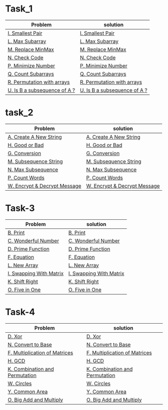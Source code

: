 # Task_1
| Problem                                           |                             solution                                            |
|---------------------------------------------------|---------------------------------------------------------------------------------|
|[I. Smallest Pair](https://codeforces.com/group/MWSDmqGsZm/contest/219774/problem/I)    | [I. Smallest Pair](https://github.com/samaa-2002/IEEE-CS-Rookies-2024/tree/main/IEEE-CS-Rookies-2024/Task-1/smallestPair)   |
| [L. Max Subarray](https://codeforces.com/group/MWSDmqGsZm/contest/219774/problem/L)      | [L. Max Subarray](https://github.com/samaa-2002/IEEE-CS-Rookies-2024/tree/main/IEEE-CS-Rookies-2024/Task-1/Max%20Subarray) |
| [M. Replace MinMax](https://codeforces.com/group/MWSDmqGsZm/contest/219774/problem/M)      | [M. Replace MinMax](https://github.com/samaa-2002/IEEE-CS-Rookies-2024/tree/main/IEEE-CS-Rookies-2024/Task-1/Replace%20MinMax)  |
|[N. Check Code](https://codeforces.com/group/MWSDmqGsZm/contest/219774/problem/N)      |[N. Check Code](https://github.com/samaa-2002/IEEE-CS-Rookies-2024/tree/main/IEEE-CS-Rookies-2024/Task-1/check%20code)|
|[P. Minimize Number](https://codeforces.com/group/MWSDmqGsZm/contest/219774/problem/P)|[P. Minimize Number](https://github.com/samaa-2002/IEEE-CS-Rookies-2024/tree/main/IEEE-CS-Rookies-2024/Task-1/Minimize%20Number)|
|[Q. Count Subarrays](https://codeforces.com/group/MWSDmqGsZm/contest/219774/problem/Q)|[Q. Count Subarrays](https://github.com/samaa-2002/IEEE-CS-Rookies-2024/tree/main/IEEE-CS-Rookies-2024/Task-1/Count%20Subarrays)|
|[R. Permutation with arrays](https://codeforces.com/group/MWSDmqGsZm/contest/219774/problem/R)|[R. Permutation with arrays](https://github.com/samaa-2002/IEEE-CS-Rookies-2024/tree/main/IEEE-CS-Rookies-2024/Task-1/Permutation%20with%20arrays)|
|[U. Is B a subsequence of A ?](https://codeforces.com/group/MWSDmqGsZm/contest/219774/problem/U)|[U. Is B a subsequence of A ?](https://github.com/samaa-2002/IEEE-CS-Rookies-2024/tree/main/IEEE-CS-Rookies-2024/Task-1/Is%20B%20a%20subsequence%20of%20A)|


# task_2
| Problem                                           |                             solution                                            |
|---------------------------------------------------|---------------------------------------------------------------------------------|
|[A. Create A New String](https://codeforces.com/group/MWSDmqGsZm/contest/219856/problem/A)|[A. Create A New String](https://github.com/samaa-2002/IEEE-CS-Rookies-2024/tree/main/Task_2/Create%20A%20New%20String)|
|[H. Good or Bad]()|[H. Good or Bad](https://github.com/samaa-2002/IEEE-CS-Rookies-2024/tree/main/Task_2/Good%20or%20Bad)|
|[G. Conversion](https://codeforces.com/group/MWSDmqGsZm/contest/219856/problem/G)|[G. Conversion](https://github.com/samaa-2002/IEEE-CS-Rookies-2024/tree/main/Task_2/Conversion)|
|[M. Subsequence String](https://codeforces.com/group/MWSDmqGsZm/contest/219856/problem/M)|[M. Subsequence String](https://github.com/samaa-2002/IEEE-CS-Rookies-2024/tree/main/Task_2/Subsequence%20String)|
|[N. Max Subsequence](https://codeforces.com/group/MWSDmqGsZm/contest/219856/problem/N)|[N. Max Subsequence](https://github.com/samaa-2002/IEEE-CS-Rookies-2024/tree/main/Task_2/Max%20Subsequence)|
|[P. Count Words](https://codeforces.com/group/MWSDmqGsZm/contest/219856/problem/P)|[P. Count Words](https://github.com/samaa-2002/IEEE-CS-Rookies-2024/tree/main/Task_2/Count%20Words)|
|[W. Encrypt & Decrypt Message](https://codeforces.com/group/MWSDmqGsZm/contest/219856/problem/W)|[W. Encrypt & Decrypt Message](https://github.com/samaa-2002/IEEE-CS-Rookies-2024/tree/main/Task_2/Encrypt%20and%20Decrypt%20Message)|


# Task-3
| Problem                                           |                             solution                                            |
|---------------------------------------------------|---------------------------------------------------------------------------------| 
|[B. Print](https://codeforces.com/group/MWSDmqGsZm/contest/223205/problem/B)|[B. Print](https://github.com/samaa-2002/IEEE-CS-Rookies-2024/tree/main/task_3/Print)|
|[C. Wonderful Number](https://codeforces.com/group/MWSDmqGsZm/contest/223205/problem/C)|[C. Wonderful Number](https://github.com/samaa-2002/IEEE-CS-Rookies-2024/tree/main/task_3/Wonderful%20Number)|
|[D. Prime Function](https://codeforces.com/group/MWSDmqGsZm/contest/223205/problem/D)|[D. Prime Function](https://github.com/samaa-2002/IEEE-CS-Rookies-2024/tree/main/task_3/Prime%20Function)|
|[F. Equation](https://codeforces.com/group/MWSDmqGsZm/contest/223205/problem/F)|[F. Equation](https://github.com/samaa-2002/IEEE-CS-Rookies-2024/tree/main/task_3/Equation)|
|[L. New Array](https://codeforces.com/group/MWSDmqGsZm/contest/223205/problem/L)|[L. New Array](https://github.com/samaa-2002/IEEE-CS-Rookies-2024/tree/main/task_3/New%20Array)|
|[I. Swapping With Matrix](https://codeforces.com/group/MWSDmqGsZm/contest/223205/problem/I)|[I. Swapping With Matrix](https://github.com/samaa-2002/IEEE-CS-Rookies-2024/tree/main/task_3/Swapping%20With%20Matrix)|
|[K. Shift Right](https://codeforces.com/group/MWSDmqGsZm/contest/223205/problem/K)|[K. Shift Right](https://github.com/samaa-2002/IEEE-CS-Rookies-2024/tree/main/task_3/Shift%20Right)|
|[O. Five in One](https://codeforces.com/group/MWSDmqGsZm/contest/223205/problem/O)|[O. Five in One](https://github.com/samaa-2002/IEEE-CS-Rookies-2024/tree/main/task_3/Five%20in%20One)|


# Task-4
| Problem                                           |                             solution                                            |
|---------------------------------------------------|---------------------------------------------------------------------------------| 
|[ D. Xor](https://codeforces.com/group/MWSDmqGsZm/contest/223338/problem/D)|[ D. Xor](https://github.com/samaa-2002/IEEE-CS-Rookies-2024/tree/main/task_4/Xor)|
|[N. Convert to Base](https://codeforces.com/group/MWSDmqGsZm/contest/223338/problem/N)|[N. Convert to Base](https://github.com/samaa-2002/IEEE-CS-Rookies-2024/tree/main/task_4/Convert%20to%20Base)|
|[ F. Multiplication of Matrices](https://codeforces.com/group/MWSDmqGsZm/contest/223338/problem/F)|[ F. Multiplication of Matrices](https://github.com/samaa-2002/IEEE-CS-Rookies-2024/tree/main/task_4/Multiplication%20of%20Matrices)|
|[ H. GCD](https://codeforces.com/group/MWSDmqGsZm/contest/223338/problem/H)|[ H. GCD](https://codeforces.com/group/MWSDmqGsZm/contest/223338/problem/H)|
|[K. Combination and Permutation ](https://codeforces.com/group/MWSDmqGsZm/contest/223338/problem/K)|[K. Combination and Permutation ](https://github.com/samaa-2002/IEEE-CS-Rookies-2024/tree/main/task_4/Combination%20and%20Permutation)|
|[W. Circles](https://codeforces.com/group/MWSDmqGsZm/contest/223338/problem/W)|[W. Circles](https://github.com/samaa-2002/IEEE-CS-Rookies-2024/tree/main/task_4/Circle)|
|[Y. Common Area](https://codeforces.com/group/MWSDmqGsZm/contest/223338/problem/Y)|[Y. Common Area](https://github.com/samaa-2002/IEEE-CS-Rookies-2024/tree/main/task_4/Common%20Area)|
|[O. Big Add and Multiply](https://codeforces.com/group/MWSDmqGsZm/contest/223338/problem/O)|[O. Big Add and Multiply](https://github.com/samaa-2002/IEEE-CS-Rookies-2024/tree/main/task_4/Big%20Add%20and%20Multiply)|






















